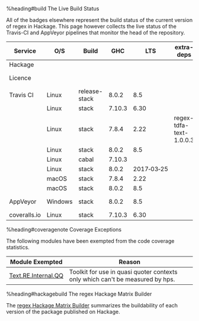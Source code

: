 %heading#build The Live Build Status

All of the badges elsewhere represent the build status of the current version
of regex in Hackage.  This page however collects the live status of the
Travis-CI and AppVeyor pipelines that monitor the head of the repository.

| Service      | O/S     | Build         | GHC    | LTS  | extra-deps              | Werror        | Build&nbsp;Status
| ------------ | ------- | ------------- | ------ | ---- | ----------------------- | ------------- | -------------
| Hackage      |         |               |        |      |                         | &#8209;Wwarn  | [![Hackage](https://img.shields.io/hackage/v/regex.svg)](https://hackage.haskell.org/package/regex)
| Licence      |         |               |        |      |                         |               | [![BSD3 License](http://img.shields.io/badge/license-BSD3-brightgreen.svg)](https://tldrlegal.com/license/bsd-3-clause-license-%28revised%29)
| Travis CI    | Linux   | release-stack | 8.0.2  | 8.5  |                         | &#8209;Werror | [![Un*x build](https://travis-ci.org/iconnect/regex.svg?branch=master)](https://travis-ci.org/iconnect/regex)
|              | Linux   | stack         | 7.10.3 | 6.30 |                         | &#8209;Werror |
|              | Linux   | stack         | 7.8.4  | 2.22 | regex-tdfa-text-1.0.0.3 | &#8209;Werror |
|              | Linux   | stack         | 8.0.2  | 8.5  |                         | &#8209;Werror |
|              | Linux   | cabal         | 7.10.3 |      |                         | &#8209;Werror |
|              | Linux   | stack         | 8.0.2  | 2017&#8209;03&#8209;25 |       | &#8209;Werror |
|              | macOS   | stack         | 7.8.4  | 2.22 |                         | &#8209;Werror |
|              | macOS   | stack         | 8.0.2  | 8.5  |                         | &#8209;Werror |
| AppVeyor     | Windows | stack         | 8.0.2  | 8.5  |                         | &#8209;Werror |  [![Windows build](https://ci.appveyor.com/api/projects/status/hmgqoawgptk72epq?svg=true)](https://ci.appveyor.com/project/cdornan/regex)
| coveralls.io | Linux   | stack         | 7.10.3 | 6.30 |                         | &#8209;Werror |  [![Coverage](https://coveralls.io/repos/github/iconnect/regex/badge.svg?branch=master)](https://coveralls.io/github/iconnect/regex?branch=master)


%heading#coveragenote Coverage Exceptions

The following modules have been exempted from the code coverage statistics.

| Module&nbsp;Exempted | Reason                                                                
| -------------------  | -----------------------------------------------------------------------------
| [Text.RE.Internal.QQ](https://github.com/iconnect/regex/blob/master/Text/RE/Internal/QQ.hs) | Toolkit for use in quasi quoter contexts only which can't be measured by hps.


%heading#hackagebuild The regex Hackage Matrix Builder

The [regex Hackage Matrix Builder](http://104.239.175.197:8080/package/regex)
summarizes the buildability of each version of the package published on Hackage.
